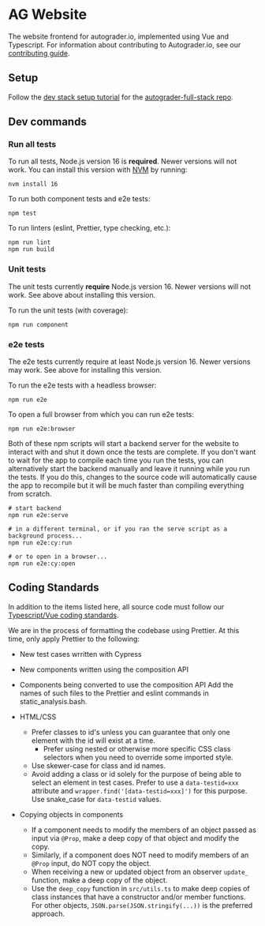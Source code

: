 # AG Website
The website frontend for autograder.io, implemented using Vue and Typescript.
For information about contributing to Autograder.io, see our
[contributing guide](https://github.com/eecs-autograder/autograder.io/blob/master/CONTRIBUTING.md).

## Setup
Follow the [dev stack setup tutorial](https://github.com/eecs-autograder/autograder-full-stack/blob/master/docs/development_setup.md) for the [autograder-full-stack repo](https://github.com/eecs-autograder/autograder-full-stack).

## Dev commands
### Run all tests
To run all tests, Node.js version 16 is **required**. Newer versions will not work.
You can install this version with [NVM](https://github.com/nvm-sh/nvm/blob/master/README.md)
by running:
```
nvm install 16
```

To run both component tests and e2e tests:
```
npm test
```

To run linters (eslint, Prettier, type checking, etc.):
```
npm run lint
npm run build
```

### Unit tests
The unit tests currently **require** Node.js version 16. Newer versions will not work.
See above about installing this version.

To run the unit tests (with coverage):
```
npm run component
```

### e2e tests
The e2e tests currently require at least Node.js version 16. Newer versions may work.
See above for installing this version.

To run the e2e tests with a headless browser:
```
npm run e2e
```

To open a full browser from which you can run e2e tests:
```
npm run e2e:browser
```

Both of these npm scripts will start a backend server for the website to interact with and
shut it down once the tests are complete. If you don't want to wait for the app to compile
each time you run the tests, you can alternatively start the backend manually and leave
it running while you run the tests. If you do this, changes to the source code will automatically
cause the app to recompile but it will be much faster than compiling everything from scratch.

```
# start backend
npm run e2e:serve

# in a different terminal, or if you ran the serve script as a background process...
npm run e2e:cy:run

# or to open in a browser...
npm run e2e:cy:open
```

## Coding Standards
In addition to the items listed here, all source code must follow our
[Typescript/Vue coding standards](https://github.com/eecs-autograder/autograder.io/blob/master/coding_standards_typescript_vue.md).

We are in the process of formatting the codebase using Prettier.
At this time, only apply Prettier to the following:
- New test cases wrritten with Cypress
- New components written using the composition API
- Components being converted to use the composition API
Add the names of such files to the Prettier and eslint commands in static_analysis.bash.

- HTML/CSS
    - Prefer classes to id's unless you can guarantee that only one element
      with the id will exist at a time.
        - Prefer using nested or otherwise more specific CSS class selectors
          when you need to override some imported style.
    - Use skewer-case for class and id names.
    - Avoid adding a class or id solely for the purpose of being able to
      select an element in test cases. Prefer to use a `data-testid=xxx` attribute
      and `wrapper.find('[data-testid=xxx]')` for this purpose. Use snake_case for
      `data-testid` values.
- Copying objects in components
    - If a component needs to modify the members of an object passed as input
      via `@Prop`, make a deep copy of that object and modify the copy.
    - Similarly, if a component does NOT need to modify members of an `@Prop`
      input, do NOT copy the object.
    - When receiving a new or updated object from an observer `update_` function,
      make a deep copy of the object.
    - Use the `deep_copy` function in `src/utils.ts` to make deep copies of
      class instances that have a constructor and/or member functions. For other
      objects, `JSON.parse(JSON.stringify(...))` is the preferred approach.

